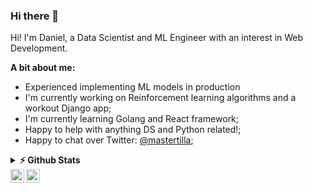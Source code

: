 ### Hi there 👋

Hi! I'm Daniel, a Data Scientist and ML Engineer with an interest in Web Development.

**A bit about me:**

- Experienced implementing ML models in production
- I'm currently working on Reinforcement learning algorithms and a workout Django app;
- I'm currently learning Golang and React framework;
- Happy to help with anything DS and Python related!;
- Happy to chat over Twitter: [@mastertilla](https://twitter.com/mastertilla);

<details>	
  <summary><b>⚡ Github Stats</b></summary>

<img height="180em" src="https://github-readme-stats.vercel.app/api?username=mastertilla&show_icons=true&hide_border=true&&count_private=true&include_all_commits=true&theme=radical" />
<img height="180em" src="https://github-readme-stats.vercel.app/api/top-langs/?username=mastertilla&show_icons=true&hide_border=true&layout=compact&langs_count=5&theme=radical"/>
  
[![GitHub Streak](http://github-readme-streak-stats.herokuapp.com?user=mastertilla&theme=dark&background=000000)](https://git.io/streak-stats)
</details>

<a href="https://twitter.com/mastertilla">
  <img align="left" alt="Daniel Montilla | Twitter" width="22px" src="https://raw.githubusercontent.com/peterthehan/peterthehan/master/assets/twitter.svg" />
</a>
<a href="https://www.linkedin.com/in/daniel-montilla-navas/">
  <img align="left" alt="Daniel's LinkedIN" width="22px" src="https://raw.githubusercontent.com/peterthehan/peterthehan/master/assets/linkedin.svg" />
</a>


